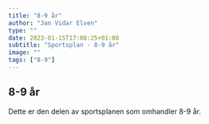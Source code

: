 ```yaml
---
title: "8-9 år"
author: "Jan Vidar Elven"
type: ""
date: 2023-01-15T17:08:25+01:00
subtitle: "Sportsplan - 8-9 år"
image: ""
tags: ["8-9"]
---
```

## 8-9 år

Dette er den delen av sportsplanen som omhandler 8-9 år.
